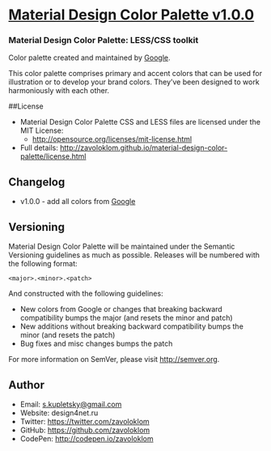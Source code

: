 # [Material Design Color Palette v1.0.0](http://zavoloklom.github.io/material-design-color-palette)
### Material Design Color Palette: LESS/CSS toolkit

Color palette created and maintained by [Google](http://www.google.com/design/spec/style/color.html#color-color-palette).

This color palette comprises primary and accent colors that can be used for illustration or to develop your brand colors. They’ve been designed to work harmoniously with each other.

##License

- Material Design Color Palette CSS and LESS files are licensed under the MIT License:
  - http://opensource.org/licenses/mit-license.html
- Full details: http://zavoloklom.github.io/material-design-color-palette/license.html

## Changelog
- v1.0.0 - add all colors from [Google](http://www.google.com/design/spec/style/color.html#color-color-palette)

## Versioning

Material Design Color Palette will be maintained under the Semantic Versioning guidelines as much as possible. Releases will be numbered with the following format:

`<major>.<minor>.<patch>`

And constructed with the following guidelines:

* New colors from Google or changes that breaking backward compatibility bumps the major (and resets the minor and patch)
* New additions without breaking backward compatibility bumps the minor (and resets the patch)
* Bug fixes and misc changes bumps the patch

For more information on SemVer, please visit http://semver.org.

## Author
- Email: s.kupletsky@gmail.com
- Website: design4net.ru
- Twitter: https://twitter.com/zavoloklom
- GitHub: https://github.com/zavoloklom
- CodePen: http://codepen.io/zavoloklom